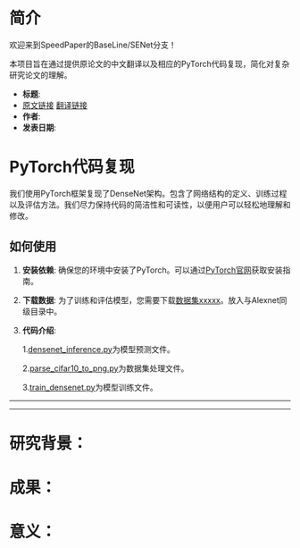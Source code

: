 # 简介

欢迎来到SpeedPaper的BaseLine/SENet分支！

本项目旨在通过提供原论文的中文翻译以及相应的PyTorch代码复现，简化对复杂研究论文的理解。

- **标题**: 
- [原文链接](https://arxiv.org/pdf/1608.06993.pdf)  [翻译链接](https://github.com/hanknewbird/SpeedPaper/blob/main/BaseLine/DenseNet/paper/DenseNet%E7%BF%BB%E8%AF%91.pdf)
- **作者**:  
- **发表日期**: 

# PyTorch代码复现

我们使用PyTorch框架复现了DenseNet架构。包含了网络结构的定义、训练过程以及评估方法。我们尽力保持代码的简洁性和可读性，以便用户可以轻松地理解和修改。

## 如何使用

1. **安装依赖**: 确保您的环境中安装了PyTorch。可以通过[PyTorch官网](https://pytorch.org/get-started/locally/)获取安装指南。

2. **下载数据**: 为了训练和评估模型，您需要下载[数据集xxxxx]()。放入与Alexnet同级目录中。

3. **代码介绍**:

   1.[densenet_inference.py](https://github.com/hanknewbird/SpeedPaper/blob/main/BaseLine/DenseNet/densenet_inference.py)为模型预测文件。

   2.[parse_cifar10_to_png.py](https://github.com/hanknewbird/SpeedPaper/blob/main/BaseLine/ResNeXt/parse_cifar10_to_png.py)为数据集处理文件。

   3.[train_densenet.py](https://github.com/hanknewbird/SpeedPaper/blob/main/BaseLine/DenseNet/train_densenet.py)为模型训练文件。


---



---

# 研究背景：



# 成果：



# 意义：


